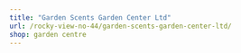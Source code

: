 ```yaml
---
title: "Garden Scents Garden Center Ltd"
url: /rocky-view-no-44/garden-scents-garden-center-ltd/
shop: garden centre
---
```


